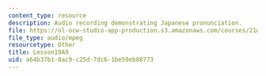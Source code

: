 ```yaml
---
content_type: resource
description: Audio recording demonstrating Japanese pronunciation.
file: https://ol-ocw-studio-app-production.s3.amazonaws.com/courses/21g-504-japanese-iv-spring-2009/a64b37b10ac9c25d7dc61be59eb80773_Lesson19A9.mp3
file_type: audio/mpeg
resourcetype: Other
title: Lesson19A9
uid: a64b37b1-0ac9-c25d-7dc6-1be59eb80773
---
```

